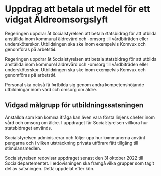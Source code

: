 # Uppdrag att betala ut medel för ett vidgat Äldreomsorgslyft

Regeringen uppdrar åt Socialstyrelsen att betala statsbidrag för att utbilda anställda inom kommunal äldrevård och -omsorg till vårdbiträden eller undersköterskor. Utbildningen ska ske inom exempelvis Komvux och genomföras på arbetstid.

Regeringen uppdrar åt Socialstyrelsen att betala statsbidrag för att utbilda anställda inom kommunal äldrevård och -omsorg till vårdbiträden eller undersköterskor. Utbildningen ska ske inom exempelvis Komvux och genomföras på arbetstid.

Personal ska också få fortbilda sig genom andra kompetenshöjande utbildningar inom vård och omsorg om äldre.
## Vidgad målgrupp för utbildningssatsningen

Anställda som kan komma ifråga kan även vara första linjens chefer inom vård och omsorg om äldre. I uppdraget får Socialstyrelsen villkora hur statsbidraget används.

Socialstyrelsen administrerar och följer upp hur kommunerna använt pengarna och i vilken utsträckning privata utförare fått tillgång till stimulansmedlen.

Socialstyrelsen redovisar uppdraget senast den 31 oktober 2022 till Socialdepartementet. I redovisningen ska framgå vilka grupper som tagit del av satsningen. Detta uppdelat efter kön.
